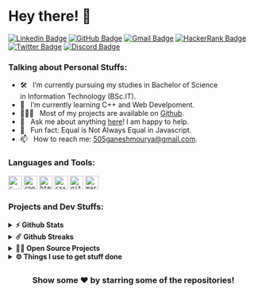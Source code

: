 
#  Hey there! 👋

[![Linkedin Badge](https://img.shields.io/badge/LinkedIn-0077B5?style=for-the-badge&logo=linkedin&logoColor=white)](https://linkedin.com/in/Alkaison)
[![GitHub Badge](https://img.shields.io/badge/GitHub-100000?style=for-the-badge&logo=github&logoColor=white)](https://github.com/Alkaison)
[![Gmail Badge](https://img.shields.io/badge/Gmail-D14836?style=for-the-badge&logo=gmail&logoColor=white)](mailto:505ganeshmourya@gmail.com)
[![HackerRank Badge](https://img.shields.io/badge/-Hackerrank-2EC866?style=for-the-badge&logo=HackerRank&logoColor=white)](https://www.hackerrank.com/Alkaison)
[![Twitter Badge](https://img.shields.io/badge/Twitter-1DA1F2?style=for-the-badge&logo=twitter&logoColor=white)](https://twitter.com/Alkaison)
[![Discord Badge](https://img.shields.io/badge/Discord-5865F2?style=for-the-badge&logo=discord&logoColor=white)](https://discord.gg/dF4PHxbHpA)

### Talking about Personal Stuffs:

- 🛠 &nbsp; I’m currently pursuing my studies in Bachelor of Science <br />in Information Technology (BSc.IT).
- 🚀 &nbsp; I’m currently learning C++ and Web Develpoment.
- 👨🏻‍💻 &nbsp; Most of my projects are available on [Github](https://github.com/alkaison).
- 💬 &nbsp; Ask me about anything [here](https://github.com/alkaison/alkaison/issues/new)! I am happy to help.
- 👾 &nbsp; Fun fact: Equal is Not Always Equal in Javascript.
- 📫 &nbsp; How to reach me: 505ganeshmourya@gmail.com.

### Languages and Tools:

<code><img height="27" src="https://img.shields.io/badge/c-%2300599C.svg?style=for-the-badge&logo=c&logoColor=white" alt="c"></code>
<code><img height="27" src="https://img.shields.io/badge/c++-%2300599C.svg?style=for-the-badge&logo=c%2B%2B&logoColor=white" alt="cpp"></code>
<code><img height="27" src="https://img.shields.io/badge/html5-%23E34F26.svg?style=for-the-badge&logo=html5&logoColor=white" alt="html5"></code>
<code><img height="27" src="https://img.shields.io/badge/css3-%231572B6.svg?style=for-the-badge&logo=css3&logoColor=white" alt="css3"></code>
<code><img height="27" src="https://img.shields.io/badge/git-%23F05033.svg?style=for-the-badge&logo=git&logoColor=white" alt="git"></code>
<code><img height="27" src="https://img.shields.io/badge/markdown-%23000000.svg?style=for-the-badge&logo=markdown&logoColor=white" alt="markdown"></code>

### Projects and Dev Stuffs:

<details>	
  <summary><b>⚡ Github Stats</b></summary>

  <br />
  <a href="#"><img height="175px" title="GitHub Statistics" src="https://github-readme-stats.vercel.app/api?username=alkaison&show_icons=true&hide_border=false&count_private=true&include_all_commits=true" /></a>
  <a href="#"><img height="175px" title="Most used languages" src="https://github-readme-stats.vercel.app/api/top-langs/?username=alkaison&show_icons=true&hide_border=false&layout=compact&langs_count=6&hide=java,shell,scss,ruby"/></a>
</details>

<details>	
  <summary><b>☄️ Github Streaks</b></summary>

  <br />
  <a href="#"><img height="175px" width="425px" title="GitHub Streaks" src="https://github-readme-streak-stats.herokuapp.com/?user=alkaison&hide_border=false" /></a>
</details>

<details>
  <summary><b>🧑‍🚀 Open Source Projects</b></summary>

  <br />

  <a href="https://github.com/Alkaison/Number-System-Converter/"><img height="175px" title="Number System Converter" src="https://github-readme-stats.vercel.app/api/pin/?username=alkaison&repo=number-system-converter&show_owner=true"/></a>
  <a href="https://github.com/Alkaison/Alkaison.github.io/"><img height="175px" title="Alkaison.github.io" src="https://github-readme-stats.vercel.app/api/pin/?username=alkaison&repo=alkaison.github.io&show_owner=true"/></a>
  <a href="https://github.com/Alkaison/Projects-in-C/"><img height="175px" title="Projects in C" src="https://github-readme-stats.vercel.app/api/pin/?username=alkaison&repo=projects-in-c&show_owner=true"/></a>
  <a href="https://github.com/Alkaison/Knight-Official/"><img height="175px" title="Knight Official" src="https://github-readme-stats.vercel.app/api/pin/?username=alkaison&repo=knight-official&show_owner=true"/></a>

  <br />
</details>
 
<details>	
  <br />
  <summary><b>⚙️ Things I use to get stuff done</b></summary>
  	<ul>
  	    <li><b>OS:</b> Windows 11</li>
	    <li><b>Laptop: </b> Dell Inspiron 15 3000</li>
  	    <li><b>Browser: </b> Edge & Chrome</li>
	    <li><b>Code Editor:</b> VSCode - The best editor out there.</li>
      <li><b>To Stay Updated:</b> Follow on Linkedin, GitHub and Twitter.</li>
	</ul>	
</details>

##

<div align="center">

### Show some ❤️ by starring some of the repositories!

</div>
